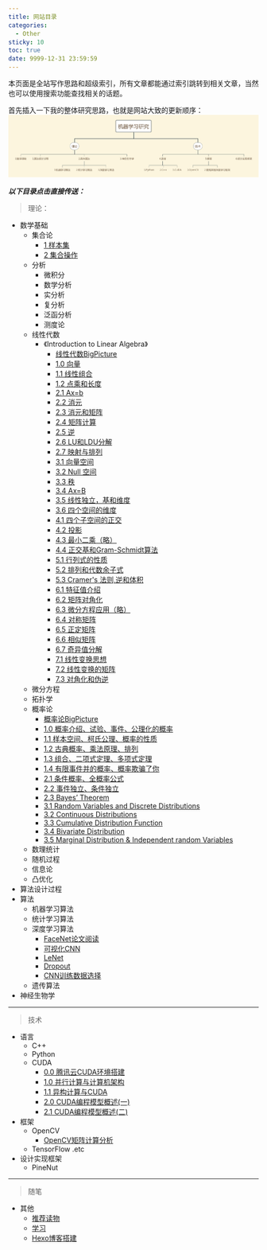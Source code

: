 ```yaml
---
title: 网站目录
categories:
  - Other
sticky: 10
toc: true
date: 9999-12-31 23:59:59
---
```




本页面是全站写作思路和超级索引，所有文章都能通过索引跳转到相关文章，当然也可以使用搜索功能查找相关的话题。

<!--more-->

首先插入一下我的整体研究思路，也就是网站大致的更新顺序：
![framwork](Other-Website-Contents/FrameWork.png)

***以下目录点击直接传送：***

>理论：

- 数学基础
  - 集合论
    - [1 样本集](http://tony4ai.com/2017/11/14/Math-Set-Theory-Sample-Sets/)
    - [2 集合操作](http://tony4ai.com/2017/11/16/Math-Set-Theory-Operations-with-Sets/)
  - 分析
    - 微积分
    - 数学分析
    - 实分析
    - 复分析
    - 泛函分析
    - 测度论
  - 线性代数
    - 《Introduction to Linear Algebra》
      - [线性代数BigPicture](http://tony4ai.com/2017/08/18/Math-Linear_Algebra_big_picture/)
      - [1.0 向量](http://tony4ai.com/2017/08/28/Math-Linear-Algebra-Chapter-1-0/)
      - [1.1 线性组合](http://tony4ai.com/2017/08/28/Math-Linear-Algebra-Chapter-1-1/)
      - [1.2 点乘和长度](http://tony4ai.com/2017/08/28/Math-Linear-Algebra-Chapter-1-2/)
      - [2.1 Ax=b](http://tony4ai.com/2017/08/31/Math-Linear-Algebra-Chapter-2-1/)
      - [2.2 消元](http://tony4ai.com/2017/08/31/Math-Linear-Algebra-Chapter-2-2/)
      - [2.3 消元和矩阵](http://tony4ai.com/2017/08/31/Math-Linear-Algebra-Chapter-2-3/)
      - [2.4 矩阵计算](http://tony4ai.com/2017/09/05/Math-Linear-Algebra-Chapter-2-4/)
      - [2.5 逆](http://tony4ai.com/2017/09/11/Math-Linear-Algebra-Chapter-2-5/)
      - [2.6 LU和LDU分解](http://tony4ai.com/2017/09/12/Math-Linear-Algebra-Chapter-2-6/)
      - [2.7 映射与排列](http://tony4ai.com/2017/09/12/Math-Linear-Algebra-Chapter-2-7/)
      - [3.1 向量空间](http://tony4ai.com/2017/09/19/Math-Linear-Algebra-Chapter-3-1/)
      - [3.2 Null 空间](http://tony4ai.com/2017/09/19/Math-Linear-Algebra-Chapter-3-2/)
      - [3.3 秩](http://tony4ai.com/2017/09/25/Math-Linear-Algebra-Chapter-3-3/)
      - [3.4 Ax=B](http://tony4ai.com/2017/09/25/Math-Linear-Algebra-Chapter-3-4/)
      - [3.5 线性独立，基和维度](http://tony4ai.com/2017/09/25/Math-Linear-Algebra-Chapter-3-5/)
      - [3.6 四个空间的维度](http://tony4ai.com/2017/09/25/Math-Linear-Algebra-Chapter-3-6/)
      - [4.1 四个子空间的正交](http://tony4ai.com/2017/10/17/Math-Linear-Algebra-Chapter-4-1/)
      - [4.2 投影](http://tony4ai.com/2017/10/17/Math-Linear-Algebra-Chapter-4-2/)
      - [4.3 最小二乘（略）](http://tony4ai.com/2017/10/17/Math-Linear-Algebra-Chapter-4-3/)
      - [4.4 正交基和Gram-Schmidt算法](http://tony4ai.com/2017/10/19/Math-Linear-Algebra-Chapter-4-4/)
      - [5.1 行列式的性质](http://tony4ai.com/2017/11/02/Math-Linear-Algebra-Chapter-5-1/)
      - [5.2 排列和代数余子式](http://tony4ai.com/2017/11/03/Math-Linear-Algebra-Chapter-5-2/)
      - [5.3 Cramer's 法则,逆和体积](http://tony4ai.com/2017/11/05/Math-Linear-Algebra-Chapter-5-3/)
      - [6.1 特征值介绍](http://tony4ai.com/2017/11/14/Math-Linear-Algebra-Chapter-6-1/)
      - [6.2 矩阵对角化](http://tony4ai.com/2017/11/21/Math-Linear-Algebra-Chapter-6-2/)
      - [6.3 微分方程应用（略）](http://tony4ai.com/2017/11/22/Math-Linear-Algebra-Chapter-6-3/)
      - [6.4 对称矩阵](http://tony4ai.com/2017/11/22/Math-Linear-Algebra-Chapter-6-4/)
      - [6.5 正定矩阵](http://tony4ai.com/2017/11/24/Math-Linear-Algebra-Chapter-6-5/)
      - [6.6 相似矩阵](http://tony4ai.com/2017/11/29/Math-Linear-Algebra-Chapter-6-6/)
      - [6.7 奇异值分解](http://tony4ai.com/2017/11/30/Math-Linear-Algebra-Chapter-6-7/)
      - [7.1 线性变换思想](http://tony4ai.com/2017/12/04/Math-Linear-Algebra-Chapter-7-1/)
      - [7.2 线性变换的矩阵](http://tony4ai.com/2017/12/04/Math-Linear-Algebra-Chapter-7-2/)
      - [7.3 对角化和伪逆](http://tony4ai.com/2017/12/06/Math-Linear-Algebra-Chapter-7-3/)
  - 微分方程
  - 拓扑学
  - 概率论
    - [概率论BigPicture](http://tony4ai.com/2017/11/13/Math-Probability-Big-Picture/)
    - [1.0 概率介绍、试验、事件、公理化的概率](http://tony4ai.com/2018/01/23/Math-Probability-1-0-Introduction/)
    - [1.1 样本空间、柯氏公理、概率的性质](http://tony4ai.com/2018/01/24/Math-Probability-1-1-Definition-of-Probability/)
    - [1.2 古典概率、乘法原理、排列](http://tony4ai.com/2018/01/25/Math-Probability-1-2-Counting-Methods/)
    - [1.3 组合、二项式定理、多项式定理](http://tony4ai.com/2018/01/26/Math-Probability-1-3-Combinatorial-Methods/)
    - [1.4 有限事件并的概率、概率欺骗了你](http://tony4ai.com/2018/01/30/Math-Probability-1-4-Union-of-Event/)
    - [2.1 条件概率、全概率公式](http://tony4ai.com/2018/01/31/Math-Probability-1-5-Conditional-Probability/)
    - [2.2 事件独立、条件独立](http://tony4ai.com/2018/02/01/Math-Probability-2-2-Independent-Events/)
    - [2.3 Bayes’ Theorem](http://tony4ai.com/2018/02/02/Math-Probability-2-3-Bayes-Teorem/)
    - [3.1 Random Variables and Discrete Distributions](http://tony4ai.com/2018/02/03/Math-Probability-3-1-Random-Variables-and-Discrete-Distributions/)
    - [3.2 Continuous Distributions](http://tony4ai.com/2018/02/05/Math-Probability-3-2-Continuous-Distribution/)
    - [3.3 Cumulative Distribution Function](http://tony4ai.com/2018/02/06/Math-Probability-3-3-Cumulative-Distribution-Function/)
    - [3.4 Bivariate Distribution ](http://tony4ai.com/2018/02/07/Math-Probability-3-4-Bivariate-Distribution/)
    - [3.5 Marginal Distribution & Independent random Variables](http://tony4ai.com/2018/02/09/Math-Probability-3-5-Marginal-Distributions/)
  - 数理统计
  - 随机过程
  - 信息论
  - 凸优化
- 算法设计过程
- 算法
  - 机器学习算法
  - 统计学习算法
  - 深度学习算法
    - [FaceNet论文阅读](http://tony4ai.com/2017/10/13/Deep-Learning-FaceNet论文阅读/)
    - [可视化CNN](http://tony4ai.com/2017/09/13/Deep-Learning-Visualizing-and-Understanding-CNN/)
    - [LeNet](http://tony4ai.com/2017/09/13/Deep-Learning-LeNet/)
    - [Dropout](http://tony4ai.com/2017/09/13/Deep-Learning-阅读-Dropout-Prevent-NN-from-Overfitting/)
    - [CNN训练数据选择](http://tony4ai.com/2017/09/07/Deep-Learning-CNN训练数据讨论/)
  - 遗传算法
- 神经生物学

------------


> 技术


- 语言
  - C++
  - Python
  - CUDA
    - [0.0 腾讯云CUDA环境搭建](http://tony4ai.com/2018/02/13/CUDA-F-0-0-Tencent-GPU-Cloud/)
    - [1.0 并行计算与计算机架构](http://tony4ai.com/2018/02/14/CUDA-F-1-0-并行计算与计算机架构/)
    - [1.1 异构计算与CUDA](http://tony4ai.com/2018/02/15/CUDA-F-1-1-异构计算-CUDA/)
    - [2.0 CUDA编程模型概述(一)](http://tony4ai.com/2018/02/15/CUDA-F-2-0-CUDA编程模型概述1/)
    - [2.1 CUDA编程模型概述(二)](http://tony4ai.com/2018/02/16/CUDA-F-2-1-CUDA编程模型概述2/)
- 框架
  - OpenCV
    - [OpenCV矩阵计算分析](http://tony4ai.com/2017/12/29/Code-OpenCV-Mat过程分析/)
  - TensorFlow .etc
- 设计实现框架
  - PineNut


-------------

> 随笔

- 其他
  - [推荐读物](http://tony4ai.com/2017/09/07/other-Tony推荐读物/)
  - [学习](http://tony4ai.com/2017/09/07/other-Tony说学习/)
  - [Hexo博客搭建](http://tony4ai.com/2017/08/24/other-用atom-markdown-hexo-github写博客/)
